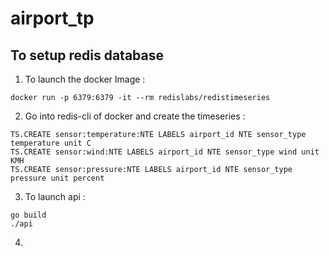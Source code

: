 # airport_tp

## To setup redis database

1) To launch the docker Image :
```shell
docker run -p 6379:6379 -it --rm redislabs/redistimeseries
```

2) Go into redis-cli of docker and create the timeseries :
```shell
TS.CREATE sensor:temperature:NTE LABELS airport_id NTE sensor_type temperature unit C
TS.CREATE sensor:wind:NTE LABELS airport_id NTE sensor_type wind unit KMH
TS.CREATE sensor:pressure:NTE LABELS airport_id NTE sensor_type pressure unit percent
```

3) To launch api :
```shell
go build
./api
```
4) 
